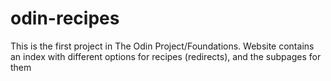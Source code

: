 # odin-recipes
This is the first project in The Odin Project/Foundations.
Website contains an index with different options for recipes (redirects), and the subpages for them
